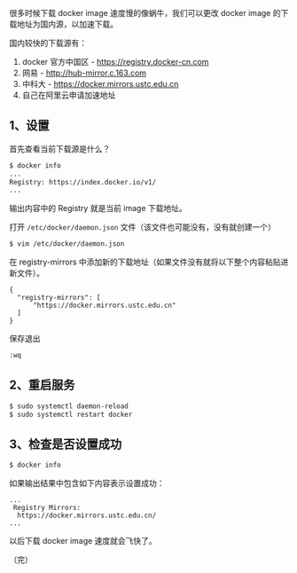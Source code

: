 很多时候下载 docker image 速度慢的像蜗牛，我们可以更改 docker image 的下载地址为国内源，以加速下载。

国内较快的下载源有：

1. docker 官方中国区 - https://registry.docker-cn.com
2. 网易 - http://hub-mirror.c.163.com
3. 中科大 - https://docker.mirrors.ustc.edu.cn
4. 自己在阿里云申请加速地址



## 1、设置

首先查看当前下载源是什么？

```sh
$ docker info
...
Registry: https://index.docker.io/v1/
...
```

输出内容中的 Registry 就是当前 image 下载地址。

打开 `/etc/docker/daemon.json` 文件（该文件也可能没有，没有就创建一个）

```sh
$ vim /etc/docker/daemon.json
```

在 registry-mirrors 中添加新的下载地址（如果文件没有就将以下整个内容粘贴进新文件）。

```
{
  "registry-mirrors": [
      "https://docker.mirrors.ustc.edu.cn"
  ]
}
```

保存退出

```sh
:wq
```



## 2、重启服务

```sh
$ sudo systemctl daemon-reload
$ sudo systemctl restart docker
```



## 3、检查是否设置成功

```sh
$ docker info
```

如果输出结果中包含如下内容表示设置成功：

```
...
 Registry Mirrors:
  https://docker.mirrors.ustc.edu.cn/
...
```

以后下载 docker image 速度就会飞快了。



（完）